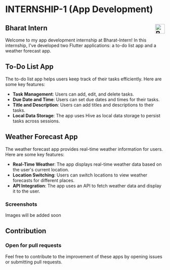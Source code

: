 # INTERNSHIP-1 (App Development)

## Bharat Intern  <img src="https://bharatintern.live/b/icons/logoNoBg.png" alt="Bharat Intern Icon" style="float:right;height:30px;">

Welcome to my app development internship at Bharat-Intern! In this internship, I've developed two Flutter applications: a to-do list app and a weather forecast app.

## To-Do List App

The to-do list app helps users keep track of their tasks efficiently. Here are some key features:

- **Task Management**: Users can add, edit, and delete tasks.
- **Due Date and Time**: Users can set due dates and times for their tasks.
- **Title and Description**: Users can add titles and descriptions to their tasks.
- **Local Data Storage**: The app uses Hive as local data storage to persist tasks across sessions.

## Weather Forecast App

The weather forecast app provides real-time weather information for users. Here are some key features:

- **Real-Time Weather**: The app displays real-time weather data based on the user's current location.
- **Location Switching**: Users can switch locations to view weather forecasts for different places.
- **API Integration**: The app uses an API to fetch weather data and display it to the user.

### Screenshots
Images will be added soon
<!-- Add screenshots of your apps here -->
<!-- ![To-Do List App](todo_app_screenshot.png) -->
<!-- ![Weather Forecast App](weather_app_screenshot.png) -->

## Contribution
### Open for pull requests
Feel free to contribute to the improvement of these apps by opening issues or submitting pull requests.
